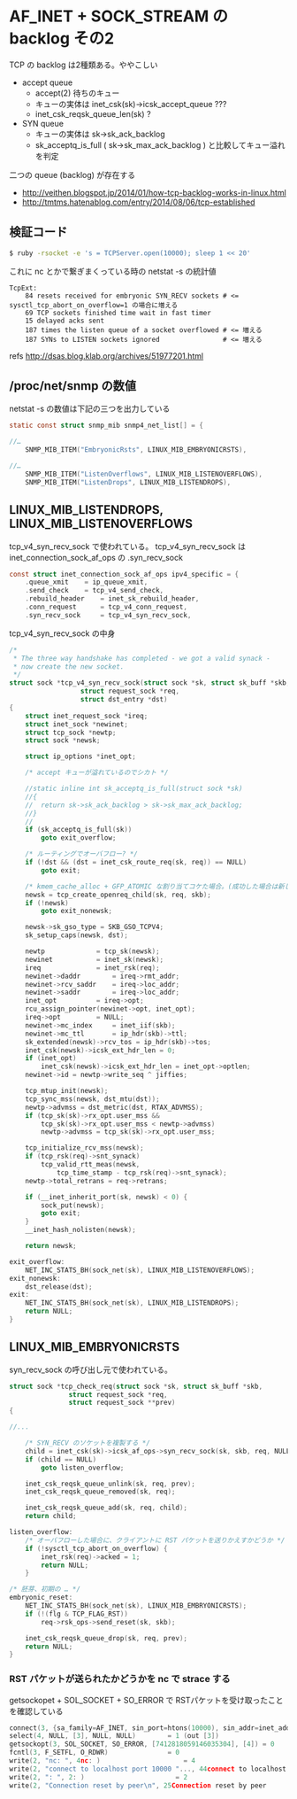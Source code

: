 # AF_INET + SOCK_STREAM の backlog その2

TCP の backlog は2種類ある。ややこしい

 * accept queue
   * accept(2) 待ちのキュー
   * キューの実体は inet_csk(sk)->icsk_accept_queue ???
   * inet_csk_reqsk_queue_len(sk) ?
 * SYN queue
   * キューの実体は sk->sk_ack_backlog 
   * sk_acceptq_is_full ( sk->sk_max_ack_backlog ) と比較してキュー溢れを判定

二つの queue (backlog) が存在する 

 * http://veithen.blogspot.jp/2014/01/how-tcp-backlog-works-in-linux.html
 * http://tmtms.hatenablog.com/entry/2014/08/06/tcp-established

## 検証コード

```sh
$ ruby -rsocket -e 's = TCPServer.open(10000); sleep 1 << 20'
```

これに nc とかで繋ぎまくっている時の netstat -s の統計値

```
TcpExt:
    84 resets received for embryonic SYN_RECV sockets # <= sysctl_tcp_abort_on_overflow=1 の場合に増える
    69 TCP sockets finished time wait in fast timer
    15 delayed acks sent
    187 times the listen queue of a socket overflowed # <= 増える
    187 SYNs to LISTEN sockets ignored                # <= 増える
```

refs http://dsas.blog.klab.org/archives/51977201.html

## /proc/net/snmp の数値

netstat -s の数値は下記の三つを出力している

```c
static const struct snmp_mib snmp4_net_list[] = {

//…
	SNMP_MIB_ITEM("EmbryonicRsts", LINUX_MIB_EMBRYONICRSTS),

//…
	SNMP_MIB_ITEM("ListenOverflows", LINUX_MIB_LISTENOVERFLOWS),
	SNMP_MIB_ITEM("ListenDrops", LINUX_MIB_LISTENDROPS),
```

## LINUX_MIB_LISTENDROPS, LINUX_MIB_LISTENOVERFLOWS

tcp_v4_syn_recv_sock で使われている。 tcp_v4_syn_recv_sock は inet_connection_sock_af_ops の .syn_recv_sock

```c
const struct inet_connection_sock_af_ops ipv4_specific = {
	.queue_xmit	   = ip_queue_xmit,
	.send_check	   = tcp_v4_send_check,
	.rebuild_header	   = inet_sk_rebuild_header,
	.conn_request	   = tcp_v4_conn_request,
	.syn_recv_sock	   = tcp_v4_syn_recv_sock,
```

tcp_v4_syn_recv_sock の中身

```c
/*
 * The three way handshake has completed - we got a valid synack -
 * now create the new socket.
 */
struct sock *tcp_v4_syn_recv_sock(struct sock *sk, struct sk_buff *skb,
				  struct request_sock *req,
				  struct dst_entry *dst)
{
	struct inet_request_sock *ireq;
	struct inet_sock *newinet;
	struct tcp_sock *newtp;
	struct sock *newsk;

	struct ip_options *inet_opt;

	/* accept キューが溢れているのでシカト */

    //static inline int sk_acceptq_is_full(struct sock *sk)
    //{
    //	return sk->sk_ack_backlog > sk->sk_max_ack_backlog;
    //}
    //
	if (sk_acceptq_is_full(sk))
		goto exit_overflow;

	/* ルーティングでオーバフロー? */
	if (!dst && (dst = inet_csk_route_req(sk, req)) == NULL)
		goto exit;

	/* kmem_cache_alloc + GFP_ATOMIC な割り当てコケた場合。(成功した場合は新しいソケットは SYN_RECVD な state で返される) */
	newsk = tcp_create_openreq_child(sk, req, skb);
	if (!newsk)
		goto exit_nonewsk;

	newsk->sk_gso_type = SKB_GSO_TCPV4;
	sk_setup_caps(newsk, dst);

	newtp		      = tcp_sk(newsk);
	newinet		      = inet_sk(newsk);
	ireq		      = inet_rsk(req);
	newinet->daddr	      = ireq->rmt_addr;
	newinet->rcv_saddr    = ireq->loc_addr;
	newinet->saddr	      = ireq->loc_addr;
	inet_opt	      = ireq->opt;
	rcu_assign_pointer(newinet->opt, inet_opt);
	ireq->opt	      = NULL;
	newinet->mc_index     = inet_iif(skb);
	newinet->mc_ttl	      = ip_hdr(skb)->ttl;
	sk_extended(newsk)->rcv_tos = ip_hdr(skb)->tos;
	inet_csk(newsk)->icsk_ext_hdr_len = 0;
	if (inet_opt)
		inet_csk(newsk)->icsk_ext_hdr_len = inet_opt->optlen;
	newinet->id = newtp->write_seq ^ jiffies;

	tcp_mtup_init(newsk);
	tcp_sync_mss(newsk, dst_mtu(dst));
	newtp->advmss = dst_metric(dst, RTAX_ADVMSS);
	if (tcp_sk(sk)->rx_opt.user_mss &&
	    tcp_sk(sk)->rx_opt.user_mss < newtp->advmss)
		newtp->advmss = tcp_sk(sk)->rx_opt.user_mss;

	tcp_initialize_rcv_mss(newsk);
	if (tcp_rsk(req)->snt_synack)
		tcp_valid_rtt_meas(newsk,
		    tcp_time_stamp - tcp_rsk(req)->snt_synack);
	newtp->total_retrans = req->retrans;

	if (__inet_inherit_port(sk, newsk) < 0) {
		sock_put(newsk);
		goto exit;
	}
	__inet_hash_nolisten(newsk);

	return newsk;

exit_overflow:
	NET_INC_STATS_BH(sock_net(sk), LINUX_MIB_LISTENOVERFLOWS);
exit_nonewsk:
	dst_release(dst);
exit:
	NET_INC_STATS_BH(sock_net(sk), LINUX_MIB_LISTENDROPS);
	return NULL;
}
```

## LINUX_MIB_EMBRYONICRSTS 

syn_recv_sock の呼び出し元で使われている。

```c
struct sock *tcp_check_req(struct sock *sk, struct sk_buff *skb,
			   struct request_sock *req,
			   struct request_sock **prev)
{

//...

	/* SYN_RECV のソケットを複製する */
	child = inet_csk(sk)->icsk_af_ops->syn_recv_sock(sk, skb, req, NULL);
	if (child == NULL)
		goto listen_overflow;

	inet_csk_reqsk_queue_unlink(sk, req, prev);
	inet_csk_reqsk_queue_removed(sk, req);

	inet_csk_reqsk_queue_add(sk, req, child);
	return child;

listen_overflow:
    /* オーバフローした場合に、クライアントに RST パケットを送りかえすかどうか */
	if (!sysctl_tcp_abort_on_overflow) {
		inet_rsk(req)->acked = 1;
		return NULL;
	}

/* 胚芽、初期の … */
embryonic_reset:
	NET_INC_STATS_BH(sock_net(sk), LINUX_MIB_EMBRYONICRSTS);
	if (!(flg & TCP_FLAG_RST))
		req->rsk_ops->send_reset(sk, skb);

	inet_csk_reqsk_queue_drop(sk, req, prev);
	return NULL;
}
```

### RST パケットが送られたかどうかを nc で strace する

getsockopet + SOL_SOCKET + SO_ERROR で RSTパケットを受け取ったことを確認している

```c
connect(3, {sa_family=AF_INET, sin_port=htons(10000), sin_addr=inet_addr("127.0.0.1")}, 16) = -1 EINPROGRESS (Operation now in progress)
select(4, NULL, [3], NULL, NULL)        = 1 (out [3])
getsockopt(3, SOL_SOCKET, SO_ERROR, [7412818059146035304], [4]) = 0
fcntl(3, F_SETFL, O_RDWR)               = 0
write(2, "nc: ", 4nc: )                     = 4
write(2, "connect to localhost port 10000 "..., 44connect to localhost port 10000 (tcp) failed) = 44
write(2, ": ", 2: )                       = 2
write(2, "Connection reset by peer\n", 25Connection reset by peer
```